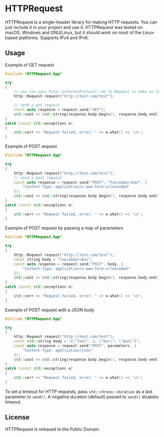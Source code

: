 # HTTPRequest

HTTPRequest is a single-header library for making HTTP requests. You can just include it in your project and use it. HTTPRequest was tested on macOS, Windows and GNU/Linux, but it should work on most of the Linux-based platforms. Supports IPv4 and IPv6.

## Usage
Example of GET request
```cpp
#include "HTTPRequest.hpp"

try
{
    // you can pass http::InternetProtocol::V6 to Request to make an IPv6 request
    http::Request request{"http://test.com/test"};

    // send a get request
    const auto response = request.send("GET");
    std::cout << std::string{response.body.begin(), response.body.end()} << '\n'; // print the result
}
catch (const std::exception& e)
{
    std::cerr << "Request failed, error: " << e.what() << '\n';
}
```

Example of POST request
```cpp
#include "HTTPRequest.hpp"

try
{
    http::Request request{"http://test.com/test"};
    // send a post request
    const auto response = request.send("POST", "foo=1&bar=baz", {
        "Content-Type: application/x-www-form-urlencoded"
    });
    std::cout << std::string{response.body.begin(), response.body.end()} << '\n'; // print the result
}
catch (const std::exception& e)
{
    std::cerr << "Request failed, error: " << e.what() << '\n';
}
```

Example of POST request by passing a map of parameters
```cpp
#include "HTTPRequest.hpp"

try
{
    http::Request request("http://test.com/test");
    const string body = "foo=1&bar=baz";
    const auto response = request.send("POST", body, {
        "Content-Type: application/x-www-form-urlencoded"
    });
    std::cout << std::string{response.body.begin(), response.body.end()} << '\n'; // print the result
}
catch (const std::exception& e)
{
    std::cerr << "Request failed, error: " << e.what() << '\n';
}
```

Example of POST request with a JSON body
```cpp
#include "HTTPRequest.hpp"

try
{
    http::Request request("http://test.com/test");
    const std::string body = "{\"foo\": 1, \"bar\": \"baz\"}";
    const auto response = request.send("POST", parameters, {
        "Content-Type: application/json"
    });
    std::cout << std::string{response.body.begin(), response.body.end()} << '\n'; // print the result
}
catch (const std::exception& e)
{
    std::cerr << "Request failed, error: " << e.what() << '\n';
}
```

To set a timeout for HTTP requests, pass `std::chrono::duration` as a last parameter to `send()`. A negative duration (default) passed to `send()` disables timeout.

## License

HTTPRequest is released to the Public Domain.
